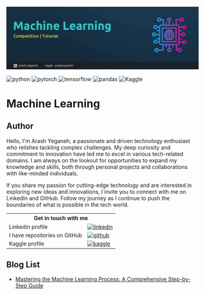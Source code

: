 ![](img/header.jpg)

<p>
	<img alt="python" src="https://img.shields.io/badge/Python-1E90FF?logo=python&logoColor=white">
	<img alt="pytorch" src="https://img.shields.io/badge/-PyTorch-ffded8?logo=pytorch&logoColor=E74A2B"/>
	<img alt="tensorflow" src="https://img.shields.io/badge/-TensorFlow-ffdbb5?logo=tensorflow&logoColor=F78100"/>
	<img alt="pandas" src="https://img.shields.io/badge/-Pandas-fcdeef?logo=pandas&logoColor=E00484"/>
	<img alt="Kaggle" src="https://img.shields.io/badge/-Kaggle-blue"/>
</p>

# Machine Learning

## Author

Hello, I'm Arash Yeganeh, a passionate and driven technology enthusiast who relishes tackling complex challenges. My deep curiosity and commitment to innovation have led me to excel in various tech-related domains. I am always on the lookout for opportunities to expand my knowledge and skills, both through personal projects and collaborations with like-minded individuals.

If you share my passion for cutting-edge technology and are interested in exploring new ideas and innovations, I invite you to connect with me on LinkedIn and GitHub. Follow my journey as I continue to push the boundaries of what is possible in the tech world.

<table>
    <tr>
    	<th colspan="2" align="center">
        	Get in touch with me
        </th>
    </tr>
    <tr>
    	<td>
            Linkedin profile
        </td>
        <td>
        	<a href="https://www.linkedin.com/in/arash-yeganeh/"><img alt="linkedin" src="https://img.shields.io/badge/-Linkedin-0077B5?logo=linkedin&logoColor=white"/>
   			</a>
        </td>
    </tr>
    <tr>
    	<td>
        	I have repositories on GitHub
        </td>
        <td>
        	<a href="https://github.com/arashyeganeh?tab=repositories"><img alt="github" src="https://img.shields.io/badge/-GitHub-272727?logo=github&logoColor=white"/></a>
        </td>
    </tr>
    <tr>
        <td>
        	Kaggle profile
        </td>
        <td>
            <a href="https://www.kaggle.com/arashyeganeh"><img alt="kaggle" src="https://img.shields.io/badge/-Kaggle-blue?logo=kaggle&logoColor=white"/></a>
        </td>
    </tr>
</table>



## Blog List

* [Mastering the Machine Learning Process: A Comprehensive Step-by-Step Guide](blog/Mastering%20the%20Machine%20Learning%20Process%20A%20Comprehensive%20Step-by-Step%20Guide/README.md)

